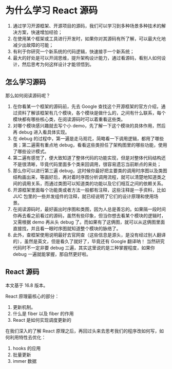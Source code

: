 # 为什么学习 React 源码

1. 通过学习开源框架、开源项目的源码，我们可以学习到多种场景多种技术的解决方案，快速增加经验；
2. 在使用某个框架或工具进行开发时，如果你对其源码有所了解，可以最大化地减少出故障的可能；
3. 有利于你研究一个新系统的代码逻辑，快速接手一个新系统；
4. 最大的好处是可以开阔思维，提升架构设计能力，通过看源码，看别人如何设计，然后思考为何这样设计才能领悟到。

## 怎么学习源码

那么如何阅读源码呢？

1. 在你看某一个框架的源码前，先去 Google 查找这个开源框架的官方介绍，通过资料了解该框架有几个模块，各个模块是做什么的，之间有什么联系，每个模块都有哪些核心类，在阅读源码时可以着重看这些类。
2. 对哪个模块感兴趣就去写个小 demo，先了解一下这个模块的具体作用，然后再 debug 进入看具体实现。
3. 在 debug 的过程中，第一遍是走马观花，简略看一下调用逻辑，都用了哪些类；第二遍需有重点地 debug，看看这些类担任了架构图里的哪些功能，使用了哪些设计模式。
4. 第二遍有感觉了，便大致知道了整体代码的功能实现，但是对整体代码结构还不是很清晰，毕竟代码里面多个类来回调用，很容易遗忘当前断点的来处；
5. 那么你可以进行第三遍 debug，这时候你最好把主要类的调用时序图以及类图结构画出来，等画好后，再对着时序图分析调用流程，就可以清楚地知道类之间的调用关系，而通过类图可以知道类的功能以及它们相互之间的依赖关系。
6. 开源框架里面每个功能类或者方法一般都有注释，这些注释是一手资料，比如 JUC 包里的一些并发组件的注释，就已经说明了它们的设计原理和使用场景。
7. 在阅读源码时，最好画出时序图和类图，因为人总是善忘的。如果隔一段时间你再去看之前看过的源码，虽然有些印象，但当你想去看某个模块的逻辑时，又需根据 demo 再从头 debug 了。而如果有了这俩图，就可以从这俩图里面直接找，并且看一眼时序图就知道整个模块的脉络了。
8. 此外，查框架使用说明最好去官网查（这些信息是源头，是没有经过别人翻译的），虽然是英文，但是看久了就好了，毕竟还有 Google 翻译呐！
   当然研究代码时不一定非要 debug 三遍，其实这里说的是三种掌握程度，如果你 debug 一遍就能掌握，那自然更好啦。

## React 源码

本文基于 16.8 版本。

React 原理最核心的部分：

1. 更新机制。
2. 什么是 fiber 以及 fiber 的作用
3. React 是如何实现调度更新的

在我们深入的了解 React 原理之后，再回过头来去思考我们的程序改如何写，如何利用特性去优化：

1. hooks 的应用
2. 批量更新
3. immer 数据
